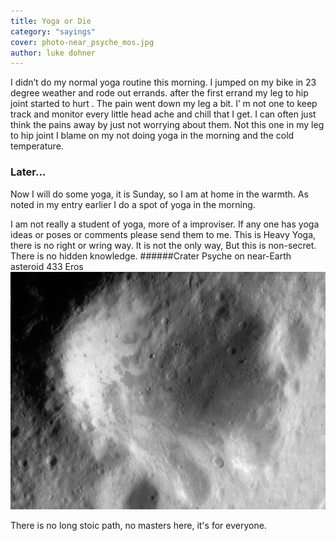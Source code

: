 ```yaml
---
title: Yoga or Die
category: "sayings"
cover: photo-near_psyche_mos.jpg
author: luke dohner
---
```


I didn’t do my normal yoga routine this morning. I jumped on my bike in 23 degree weather and rode out errands. after the first errand my leg to hip joint started to hurt . The pain went down my leg a bit. I’ m not one to keep track and monitor every little head ache and chill that I get. I can often just think the pains away by just not worrying about them.
Not this one in my leg to hip joint I blame on my not doing yoga in the morning and the cold temperature.
### Later...
Now I will do some yoga, it is Sunday, so I am at home in the warmth.
As noted in my entry earlier I do a spot of yoga in the morning. 

I am not really a student of yoga, more of a improviser.
If any one has yoga ideas or poses or comments please send them to me. This is Heavy Yoga, there is no right or wring way. It is not the only way, But this is non-secret. There is no hidden knowledge.
######Crater Psyche on near-Earth asteroid 433 Eros
![](photo-near_psyche_mos.jpg)


There is no long stoic path, no masters here, it's for everyone.
